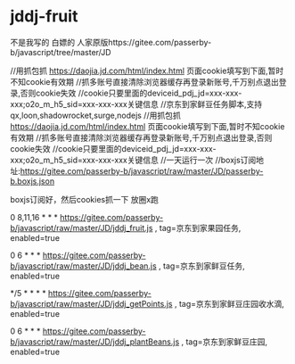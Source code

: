 # jddj-fruit
不是我写的 白嫖的 
人家原版https://gitee.com/passerby-b/javascript/tree/master/JD 

//用抓包抓 https://daojia.jd.com/html/index.html 页面cookie填写到下面,暂时不知cookie有效期
//抓多账号直接清除浏览器缓存再登录新账号,千万别点退出登录,否则cookie失效
//cookie只要里面的deviceid_pdj_jd=xxx-xxx-xxx;o2o_m_h5_sid=xxx-xxx-xxx关键信息
//京东到家鲜豆任务脚本,支持qx,loon,shadowrocket,surge,nodejs 
 //用抓包抓 https://daojia.jd.com/html/index.html 页面cookie填写到下面,暂时不知cookie有效期 
 //抓多账号直接清除浏览器缓存再登录新账号,千万别点退出登录,否则cookie失效 
 //cookie只要里面的deviceid_pdj_jd=xxx-xxx-xxx;o2o_m_h5_sid=xxx-xxx-xxx关键信息 
 //一天运行一次 
 //boxjs订阅地址:https://gitee.com/passerby-b/javascript/raw/master/JD/passerby-b.boxjs.json 
 
 boxjs订阅好，然后cookies抓一下  放圈x跑

0 8,11,16 * * * https://gitee.com/passerby-b/javascript/raw/master/JD/jddj_fruit.js , tag=京东到家果园任务, enabled=true

0 6 * * * https://gitee.com/passerby-b/javascript/raw/master/JD/jddj_bean.js , tag=京东到家鲜豆任务, enabled=true

*/5 * * * * https://gitee.com/passerby-b/javascript/raw/master/JD/jddj_getPoints.js , tag=京东到家鲜豆庄园收水滴, enabled=true

0 6 * * * https://gitee.com/passerby-b/javascript/raw/master/JD/jddj_plantBeans.js , tag=京东到家鲜豆庄园, enabled=true
